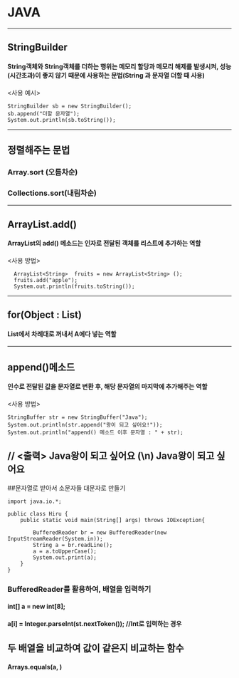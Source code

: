 # JAVA
---------
## StringBuilder
#### String객체와 String객체를 더하는 행위는 메모리 할당과 메모리 해제를 발생시켜, 성능(시간초과)이 좋지 않기 때문에 사용하는 문법(String 과 문자열 더할 때 사용)
<사용 예시>
```
StringBuilder sb = new StringBuilder();
sb.append("더할 문자열");
System.out.println(sb.toString());
```
-----------
## 정렬해주는 문법
### Array.sort (오름차순)
### Collections.sort(내림차순)
-----------
## ArrayList.add()
#### ArrayList의 add() 메소드는 인자로 전달된 객체를 리스트에 추가하는 역할
<사용 방법>
```
  ArrayList<String>  fruits = new ArrayList<String> ();
  fruits.add("apple");
  System.out.println(fruits.toString());
```
------------
## for(Object : List)
#### List에서 차례대로 꺼내서 A에다 넣는 역할
------------
## append()메소드
#### 인수로 전달된 값을 문자열로 변환 후, 해당 문자열의 마지막에 추가해주는 역할
<사용 방법>
```
StringBuffer str = new StringBuffer("Java");
System.out.println(str.append("왕이 되고 싶어요!"));
System.out.println("append() 메소드 이후 문자열 : " + str);
```
// <출력> Java왕이 되고 싶어요 (\n) Java왕이 되고 싶어요
--------------
##문자열로 받아서 소문자들 대문자로 만들기
```
import java.io.*;

public class Hiru {
    public static void main(String[] args) throws IOException{

    	BufferedReader br = new BufferedReader(new InputStreamReader(System.in));
		String a = br.readLine();
		a = a.toUpperCase(); 
		System.out.print(a);
    }
}
```
### BufferedReader를 활용하여, 배열을 입력하기
#### int[] a = new int[8];
#### a[i] = Integer.parseInt(st.nextToken());  //Int로 입력하는 경우

## 두 배열을 비교하여 값이 같은지 비교하는 함수
#### Arrays.equals(a, )
